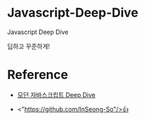 # Javascript-Deep-Dive
Javascript Deep Dive

딥하고 꾸준하게!


# Reference
- [모던 자바스크립트 Deep Dive](http://www.yes24.com/Product/Goods/92742567)

- <"https://github.com/InSeong-So"/>👍

